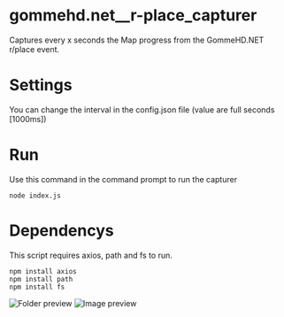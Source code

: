 # gommehd.net__r-place_capturer
Captures every x seconds the Map progress from the GommeHD.NET r/place event. 

# Settings
You can change the interval in the config.json file (value are full seconds [1000ms])

# Run
Use this command in the command prompt to run the capturer
```batch
node index.js
```

# Dependencys 
This script requires axios, path and fs to run. 
```npm
npm install axios
npm install path
npm install fs
```
![Folder preview](https://i.imgur.com/gtu59Fx.png)
![Image preview](https://i.imgur.com/nEBSRlu.png)

